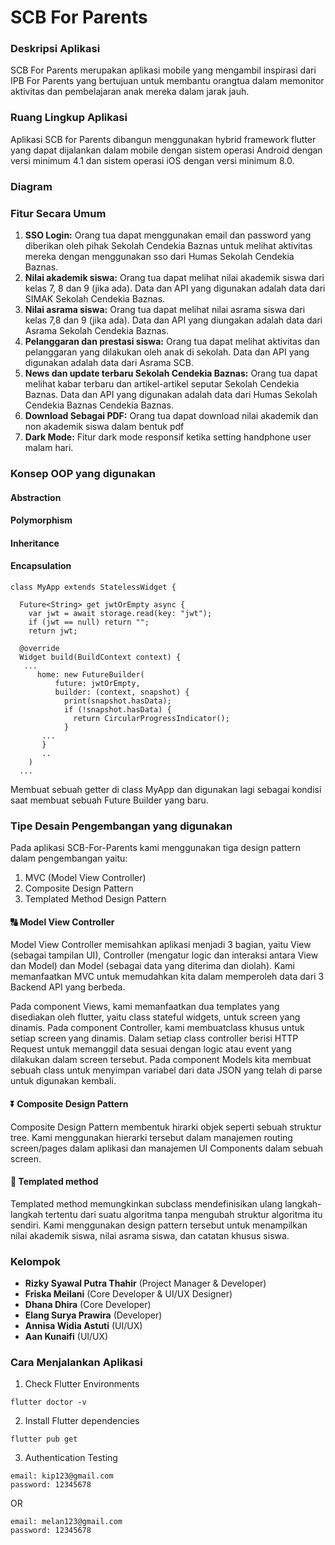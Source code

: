 # SCB For Parents

### Deskripsi Aplikasi
SCB For Parents merupakan aplikasi mobile yang mengambil inspirasi dari IPB For Parents yang bertujuan untuk membantu orangtua dalam memonitor aktivitas dan pembelajaran anak mereka dalam jarak jauh. 

### Ruang Lingkup Aplikasi
Aplikasi SCB for Parents dibangun menggunakan hybrid framework flutter yang dapat dijalankan dalam mobile dengan sistem operasi Android dengan versi minimum 4.1 dan sistem operasi iOS dengan versi minimum 8.0.

### Diagram

### Fitur Secara Umum 
1. **SSO Login:**
Orang tua dapat menggunakan email dan password yang diberikan oleh pihak Sekolah Cendekia Baznas untuk melihat aktivitas mereka dengan menggunakan sso dari Humas Sekolah Cendekia Baznas. 
2. **Nilai akademik siswa:** 
Orang tua dapat melihat nilai akademik siswa dari kelas 7, 8 dan 9 (jika ada). Data dan API yang digunakan adalah data dari SIMAK Sekolah Cendekia Baznas. 
3. **Nilai asrama siswa:**
Orang tua dapat melihat nilai asrama siswa dari kelas 7,8 dan 9 (jika ada). Data dan API yang diungakan adalah data dari Asrama Sekolah Cendekia Baznas.
4. **Pelanggaran dan prestasi siswa:**
Orang tua dapat melihat aktivitas dan pelanggaran yang dilakukan oleh anak di sekolah. Data dan API yang digunakan adalah data dari Asrama SCB.
5. **News dan update terbaru Sekolah Cendekia Baznas:**
Orang tua dapat melihat kabar terbaru dan artikel-artikel seputar Sekolah Cendekia Baznas. Data dan API yang digunakan adalah data dari Humas Sekolah Cendekia Baznas Cendekia Baznas. 
6. **Download Sebagai PDF:**
Orang tua dapat download nilai akademik dan non akademik siswa dalam bentuk pdf
7. **Dark Mode:**
Fitur dark mode responsif ketika setting handphone user malam hari. 

### Konsep OOP yang digunakan

#### Abstraction
#### Polymorphism
#### Inheritance

#### Encapsulation
```
class MyApp extends StatelessWidget {

  Future<String> get jwtOrEmpty async {
    var jwt = await storage.read(key: "jwt");
    if (jwt == null) return "";
    return jwt;

  @override
  Widget build(BuildContext context) {
   ...
      home: new FutureBuilder(
          future: jwtOrEmpty,
          builder: (context, snapshot) {
            print(snapshot.hasData);
            if (!snapshot.hasData) {
              return CircularProgressIndicator();
            }
       ...
       }
       ..
    )
  ...
```
Membuat sebuah getter di class MyApp dan digunakan lagi sebagai kondisi saat membuat sebuah Future Builder yang baru.

### Tipe Desain Pengembangan yang digunakan
Pada aplikasi SCB-For-Parents kami menggunakan tiga design pattern dalam pengembangan yaitu:
1. MVC (Model View Controller)
2. Composite Design Pattern
3. Templated Method Design Pattern

#### :capital_abcd: Model View Controller

Model View Controller memisahkan aplikasi menjadi 3 bagian, yaitu View (sebagai tampilan UI), Controller (mengatur logic dan interaksi antara View dan Model) dan Model (sebagai data yang diterima dan diolah). Kami memanfaatkan MVC untuk memudahkan kita dalam memperoleh data dari 3 Backend API yang berbeda.

Pada component Views, kami memanfaatkan dua templates yang disediakan oleh flutter, yaitu class stateful widgets, untuk screen yang dinamis. Pada component Controller, kami membuatclass khusus untuk setiap screen yang dinamis. Dalam setiap class controller berisi HTTP Request untuk memanggil data sesuai dengan logic atau event yang dilakukan dalam screen tersebut.
Pada component Models kita membuat sebuah class untuk menyimpan variabel dari data JSON yang telah di parse untuk digunakan kembali. 

#### :arrow_double_down: Composite Design Pattern
Composite Design Pattern membentuk hirarki objek seperti sebuah struktur tree. Kami menggunakan hierarki tersebut dalam manajemen routing screen/pages dalam aplikasi dan manajemen UI Components dalam sebuah screen. 

#### :arrows_counterclockwise: Templated method
Templated method memungkinkan subclass mendefinisikan ulang langkah-langkah tertentu dari suatu algoritma tanpa mengubah struktur algoritma itu sendiri. Kami menggunakan design pattern tersebut untuk menampilkan nilai akademik siswa, nilai asrama siswa, dan catatan khusus siswa. 

### Kelompok 
- **Rizky Syawal Putra Thahir** (Project Manager & Developer) 
- **Friska Meilani** (Core Developer & UI/UX Designer) 
- **Dhana Dhira** (Core Developer)
- **Elang Surya Prawira** (Developer)
- **Annisa Widia Astuti** (UI/UX)
- **Aan Kunaifi** (UI/UX)

### Cara Menjalankan Aplikasi

1. Check Flutter Environments
```
flutter doctor -v
```
2. Install Flutter dependencies
```
flutter pub get
```
3. Authentication Testing
```
email: kip123@gmail.com
password: 12345678
```
OR
```
email: melan123@gmail.com
password: 12345678
```
